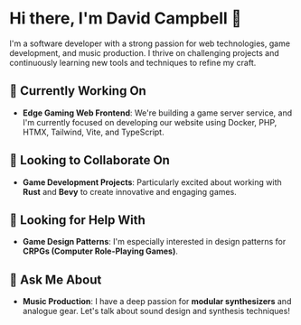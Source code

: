 # Hi there, I'm David Campbell 👋

I'm a software developer with a strong passion for web technologies, game development, and music production. I thrive on challenging projects and continuously learning new tools and techniques to refine my craft.

## 🔭 Currently Working On
- **Edge Gaming Web Frontend**: We're building a game server service, and I'm currently focused on developing our website using Docker, PHP, HTMX, Tailwind, Vite, and TypeScript.

## 👯 Looking to Collaborate On
- **Game Development Projects**: Particularly excited about working with **Rust** and **Bevy** to create innovative and engaging games.

## 🤔 Looking for Help With
- **Game Design Patterns**: I'm especially interested in design patterns for **CRPGs (Computer Role-Playing Games)**.

## 💬 Ask Me About
- **Music Production**: I have a deep passion for **modular synthesizers** and analogue gear. Let's talk about sound design and synthesis techniques!

<!-- TO DO: add more details about me later, uch as relevant contact details (when I'm ready) -->

<!--
**DavidCampbellTech/DavidCampbellTech** is a ✨ _special_ ✨ repository because its `README.md` (this file) appears on your GitHub profile.
-->
